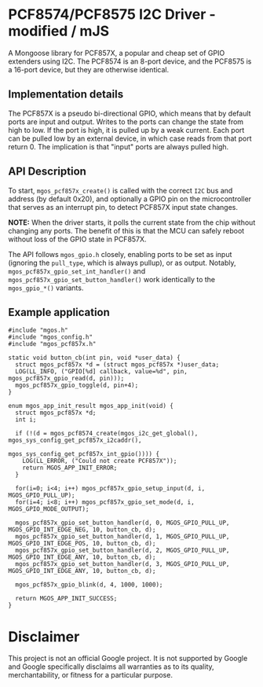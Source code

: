 # PCF8574/PCF8575 I2C Driver - modified / mJS

A Mongoose library for PCF857X, a popular and cheap set of GPIO extenders using I2C.
The PCF8574 is an 8-port device, and the PCF8575 is a 16-port device, but they are
otherwise identical.

## Implementation details

The PCF857X is a pseudo bi-directional GPIO, which means that by default ports
are input and output. Writes to the ports can change the state from high to low.
If the port is high, it is pulled up by a weak current. Each port can be pulled
low by an external device, in which case reads from that port return 0. The
implication is that "input" ports are always pulled high.

## API Description

To start, `mgos_pcf857x_create()` is called with the correct `I2C` bus and
address (by default 0x20), and optionally a GPIO pin on the microcontroller that
serves as an interrupt pin, to detect PCF857X input state changes.

**NOTE:** When the driver starts, it polls the current state from the chip
without changing any ports. The benefit of this is that the MCU can safely
reboot without loss of the GPIO state in PCF857X.

The API follows `mgos_gpio.h` closely, enabling ports to be set as input (ignoring
the `pull_type`, which is always pullup), or as output. Notably,
`mgos_pcf857x_gpio_set_int_handler()` and `mgos_pcf857x_gpio_set_button_handler()`
work identically to the `mgos_gpio_*()` variants.

## Example application

```
#include "mgos.h"
#include "mgos_config.h"
#include "mgos_pcf857x.h"

static void button_cb(int pin, void *user_data) {
  struct mgos_pcf857x *d = (struct mgos_pcf857x *)user_data;
  LOG(LL_INFO, ("GPIO[%d] callback, value=%d", pin, mgos_pcf857x_gpio_read(d, pin)));
  mgos_pcf857x_gpio_toggle(d, pin+4);
}

enum mgos_app_init_result mgos_app_init(void) {
  struct mgos_pcf857x *d;
  int i;

  if (!(d = mgos_pcf8574_create(mgos_i2c_get_global(), mgos_sys_config_get_pcf857x_i2caddr(),
                                mgos_sys_config_get_pcf857x_int_gpio()))) {
    LOG(LL_ERROR, ("Could not create PCF857X"));
    return MGOS_APP_INIT_ERROR;
  }

  for(i=0; i<4; i++) mgos_pcf857x_gpio_setup_input(d, i, MGOS_GPIO_PULL_UP);
  for(i=4; i<8; i++) mgos_pcf857x_gpio_set_mode(d, i, MGOS_GPIO_MODE_OUTPUT);

  mgos_pcf857x_gpio_set_button_handler(d, 0, MGOS_GPIO_PULL_UP, MGOS_GPIO_INT_EDGE_NEG, 10, button_cb, d);
  mgos_pcf857x_gpio_set_button_handler(d, 1, MGOS_GPIO_PULL_UP, MGOS_GPIO_INT_EDGE_POS, 10, button_cb, d);
  mgos_pcf857x_gpio_set_button_handler(d, 2, MGOS_GPIO_PULL_UP, MGOS_GPIO_INT_EDGE_ANY, 10, button_cb, d);
  mgos_pcf857x_gpio_set_button_handler(d, 3, MGOS_GPIO_PULL_UP, MGOS_GPIO_INT_EDGE_ANY, 10, button_cb, d);

  mgos_pcf857x_gpio_blink(d, 4, 1000, 1000);

  return MGOS_APP_INIT_SUCCESS;
}
```

# Disclaimer

This project is not an official Google project. It is not supported by Google
and Google specifically disclaims all warranties as to its quality,
merchantability, or fitness for a particular purpose.
